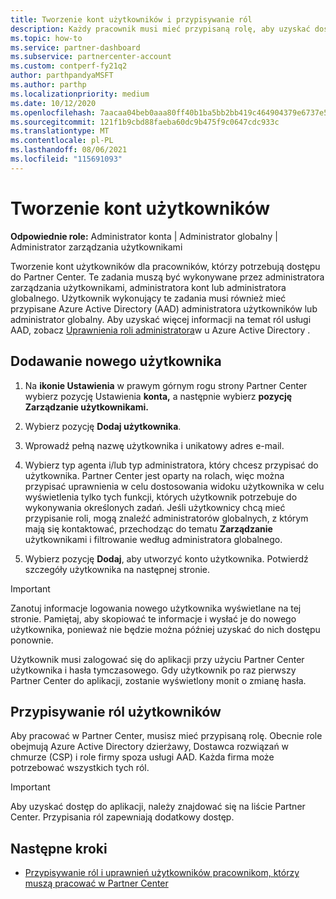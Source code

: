 ```yaml
---
title: Tworzenie kont użytkowników i przypisywanie ról
description: Każdy pracownik musi mieć przypisaną rolę, aby uzyskać dostęp do Partner Center. Dowiedz się, jak tworzyć konta użytkowników, przypisywać role i ustawiać uprawnienia.
ms.topic: how-to
ms.service: partner-dashboard
ms.subservice: partnercenter-account
ms.custom: contperf-fy21q2
author: parthpandyaMSFT
ms.author: parthp
ms.localizationpriority: medium
ms.date: 10/12/2020
ms.openlocfilehash: 7aacaa04beb0aaa80ff40b1ba5bb2bb419c464904379e6737e55b387cce3bf3d
ms.sourcegitcommit: 121f1b9cbd88faeba60dc9b475f9c0647cdc933c
ms.translationtype: MT
ms.contentlocale: pl-PL
ms.lasthandoff: 08/06/2021
ms.locfileid: "115691093"
---
```

# <a name="create-user-accounts"></a>Tworzenie kont użytkowników  

**Odpowiednie role:** Administrator konta | Administrator globalny | Administrator zarządzania użytkownikami

Tworzenie kont użytkowników dla pracowników, którzy potrzebują dostępu do Partner Center. Te zadania muszą być wykonywane przez administratora zarządzania użytkownikami, administratora kont lub administratora globalnego. Użytkownik wykonujący te zadania musi również mieć przypisane Azure Active Directory (AAD) administratora użytkowników lub administrator globalny. Aby uzyskać więcej informacji na temat ról usługi AAD, zobacz [Uprawnienia roli administratora](/azure/active-directory/users-groups-roles/directory-assign-admin-roles)w u Azure Active Directory .

## <a name="add-a-new-user"></a>Dodawanie nowego użytkownika

1. Na **ikonie Ustawienia** w prawym górnym rogu strony Partner Center wybierz pozycję Ustawienia **konta,** a następnie wybierz **pozycję Zarządzanie użytkownikami.**

2. Wybierz pozycję **Dodaj użytkownika**.

3. Wprowadź pełną nazwę użytkownika i unikatowy adres e-mail.

4. Wybierz typ agenta i/lub typ administratora, który chcesz przypisać do użytkownika. Partner Center jest oparty na rolach, więc można przypisać uprawnienia w celu dostosowania widoku użytkownika w celu wyświetlenia tylko tych funkcji, których użytkownik potrzebuje do wykonywania określonych zadań.  Jeśli użytkownicy chcą mieć przypisanie roli, mogą znaleźć administratorów globalnych, z którym mają się kontaktować, przechodząc do tematu **Zarządzanie** użytkownikami i filtrowanie według administratora globalnego.

5. Wybierz pozycję **Dodaj**, aby utworzyć konto użytkownika. Potwierdź szczegóły użytkownika na następnej stronie.

> [!IMPORTANT]  
> Zanotuj informacje logowania nowego użytkownika wyświetlane na tej stronie. Pamiętaj, aby skopiować te informacje i wysłać je do nowego użytkownika, ponieważ nie będzie można później uzyskać do nich dostępu ponownie. 

Użytkownik musi zalogować się do aplikacji przy użyciu Partner Center użytkownika i hasła tymczasowego. Gdy użytkownik po raz pierwszy Partner Center do aplikacji, zostanie wyświetlony monit o zmianę hasła.

## <a name="assign-user-roles"></a>Przypisywanie ról użytkowników

Aby pracować w Partner Center, musisz mieć przypisaną rolę.  Obecnie role obejmują Azure Active Directory dzierżawy, Dostawca rozwiązań w chmurze (CSP) i role firmy spoza usługi AAD. Każda firma może potrzebować wszystkich tych ról.

>[!Important]
>Aby uzyskać dostęp do aplikacji, należy znajdować się na liście Partner Center. Przypisania ról zapewniają dodatkowy dostęp.

## <a name="next-steps"></a>Następne kroki

- [Przypisywanie ról i uprawnień użytkowników pracownikom, którzy muszą pracować w Partner Center](permissions-overview.md)
